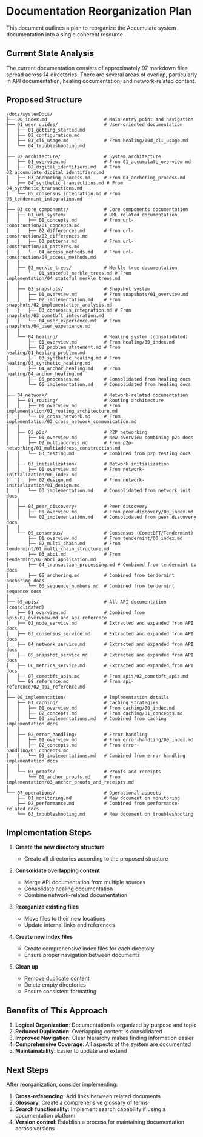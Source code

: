 # Documentation Reorganization Plan

This document outlines a plan to reorganize the Accumulate system documentation into a single coherent resource.

## Current State Analysis

The current documentation consists of approximately 97 markdown files spread across 14 directories. There are several areas of overlap, particularly in API documentation, healing documentation, and network-related content.

## Proposed Structure

```
/docs/systemDocs/
├── 00_index.md                     # Main entry point and navigation
├── 01_user_guides/                 # User-oriented documentation
│   ├── 01_getting_started.md
│   ├── 02_configuration.md
│   ├── 03_cli_usage.md             # From healing/00d_cli_usage.md
│   └── 04_troubleshooting.md
│
├── 02_architecture/                # System architecture
│   ├── 01_overview.md              # From 01_accumulate_overview.md
│   ├── 02_digital_identifiers.md   # From 02_accumulate_digital_identifiers.md
│   ├── 03_anchoring_process.md     # From 03_anchoring_process.md
│   ├── 04_synthetic_transactions.md # From 04_synthetic_transactions.md
│   └── 05_consensus_integration.md # From 05_tendermint_integration.md
│
├── 03_core_components/             # Core components documentation
│   ├── 01_url_system/              # URL-related documentation
│   │   ├── 01_concepts.md          # From url-construction/01_concepts.md
│   │   ├── 02_differences.md       # From url-construction/02_differences.md
│   │   ├── 03_patterns.md          # From url-construction/03_patterns.md
│   │   └── 04_access_methods.md    # From url-construction/04_access_methods.md
│   │
│   ├── 02_merkle_trees/            # Merkle tree documentation
│   │   └── 01_stateful_merkle_trees.md # From implementation/04_stateful_merkle_trees.md
│   │
│   ├── 03_snapshots/               # Snapshot system
│   │   ├── 01_overview.md          # From snapshots/01_overview.md
│   │   ├── 02_implementation.md    # From snapshots/02_implementation_analysis.md
│   │   ├── 03_consensus_integration.md # From snapshots/03_cometbft_integration.md
│   │   └── 04_user_experience.md   # From snapshots/04_user_experience.md
│   │
│   └── 04_healing/                 # Healing system (consolidated)
│       ├── 01_overview.md          # From healing/00_index.md
│       ├── 02_problem_statement.md # From healing/01_healing_problem.md
│       ├── 03_synthetic_healing.md # From healing/03_synthetic_healing.md
│       ├── 04_anchor_healing.md    # From healing/04_anchor_healing.md
│       ├── 05_processes.md         # Consolidated from healing docs
│       └── 06_implementation.md    # Consolidated from healing docs
│
├── 04_network/                     # Network-related documentation
│   ├── 01_routing/                 # Routing architecture
│   │   ├── 01_overview.md          # From implementation/01_routing_architecture.md
│   │   └── 02_cross_network.md     # From implementation/02_cross_network_communication.md
│   │
│   ├── 02_p2p/                     # P2P networking
│   │   ├── 01_overview.md          # New overview combining p2p docs
│   │   ├── 02_multiaddress.md      # From p2p-networking/01_multiaddress_construction.md
│   │   └── 03_testing.md           # Combined from p2p testing docs
│   │
│   ├── 03_initialization/          # Network initialization
│   │   ├── 01_overview.md          # From network-initialization/00_index.md
│   │   ├── 02_design.md            # From network-initialization/01_design.md
│   │   └── 03_implementation.md    # Consolidated from network init docs
│   │
│   ├── 04_peer_discovery/          # Peer discovery
│   │   ├── 01_overview.md          # From peer-discovery/00_index.md
│   │   └── 02_implementation.md    # Consolidated from peer discovery docs
│   │
│   └── 05_consensus/               # Consensus (CometBFT/Tendermint)
│       ├── 01_overview.md          # From tendermint/00_index.md
│       ├── 02_multi_chain.md       # From tendermint/01_multi_chain_structure.md
│       ├── 03_abci.md              # From tendermint/02_abci_application.md
│       ├── 04_transaction_processing.md # Combined from tendermint tx docs
│       ├── 05_anchoring.md         # Combined from tendermint anchoring docs
│       └── 06_sequence_numbers.md  # Combined from tendermint sequence docs
│
├── 05_apis/                        # All API documentation (consolidated)
│   ├── 01_overview.md              # Combined from apis/01_overview.md and api-reference
│   ├── 02_node_service.md          # Extracted and expanded from API docs
│   ├── 03_consensus_service.md     # Extracted and expanded from API docs
│   ├── 04_network_service.md       # Extracted and expanded from API docs
│   ├── 05_snapshot_service.md      # Extracted and expanded from API docs
│   ├── 06_metrics_service.md       # Extracted and expanded from API docs
│   ├── 07_cometbft_apis.md         # From apis/02_cometbft_apis.md
│   └── 08_reference.md             # From api-reference/02_api_reference.md
│
├── 06_implementation/              # Implementation details
│   ├── 01_caching/                 # Caching strategies
│   │   ├── 01_overview.md          # From caching/00_index.md
│   │   ├── 02_concepts.md          # From caching/01_concepts.md
│   │   └── 03_implementations.md   # Combined from caching implementation docs
│   │
│   ├── 02_error_handling/          # Error handling
│   │   ├── 01_overview.md          # From error-handling/00_index.md
│   │   ├── 02_concepts.md          # From error-handling/01_concepts.md
│   │   └── 03_implementations.md   # Combined from error handling implementation docs
│   │
│   └── 03_proofs/                  # Proofs and receipts
│       └── 01_anchor_proofs.md     # From implementation/03_anchor_proofs_and_receipts.md
│
└── 07_operations/                  # Operational aspects
    ├── 01_monitoring.md            # New document on monitoring
    ├── 02_performance.md           # Combined from performance-related docs
    └── 03_troubleshooting.md       # New document on troubleshooting
```

## Implementation Steps

1. **Create the new directory structure**
   - Create all directories according to the proposed structure

2. **Consolidate overlapping content**
   - Merge API documentation from multiple sources
   - Consolidate healing documentation
   - Combine network-related documentation

3. **Reorganize existing files**
   - Move files to their new locations
   - Update internal links and references

4. **Create new index files**
   - Create comprehensive index files for each directory
   - Ensure proper navigation between documents

5. **Clean up**
   - Remove duplicate content
   - Delete empty directories
   - Ensure consistent formatting

## Benefits of This Approach

1. **Logical Organization**: Documentation is organized by purpose and topic
2. **Reduced Duplication**: Overlapping content is consolidated
3. **Improved Navigation**: Clear hierarchy makes finding information easier
4. **Comprehensive Coverage**: All aspects of the system are documented
5. **Maintainability**: Easier to update and extend

## Next Steps

After reorganization, consider implementing:

1. **Cross-referencing**: Add links between related documents
2. **Glossary**: Create a comprehensive glossary of terms
3. **Search functionality**: Implement search capability if using a documentation platform
4. **Version control**: Establish a process for maintaining documentation across versions
